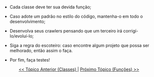 - Cada classe deve ter sua devida função;

- Caso adote um padrão no estilo do código, mantenha-o em todo o desenvolvimento;

- Desenvolva seus crawlers pensando que um terceiro irá corrigí-lo/evoluí-lo;

- Siga a regra do escoteiro: caso encontre algum projeto que possa ser melhorado, então assim o faça.

- Por fim, faça testes!

<p align="center">
    <a href="../classes/exemplo2.md"> << Tópico Anterior (Classes) </a> | <a href="../funcoes/exemplo1.md"> Próximo Tópico (Funções) >> </a> 
</p>
